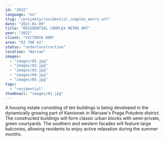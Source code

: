 ```yaml
---
id: "2032"
language: "en"
slug: "/projekty/residential_complex_metro_art"
date: "2021-01-09"
title: "RESIDENTIAL COMPLEX METRO ART"
year: "2022"
client: "VICTORIA DOM"
area: "63 700 m2"
status: "underConstruction"
location: "Warsaw"
images:
  - "images/01.jpg"
  - "images/02.jpg"
  - "images/03.jpg"
  - "images/04.jpg"
  - "images/05.jpg"
tags:
  - "residential"
thumbnail: "images/01.jpg"
---
```


A housing estate consisting of ten buildings is being developed in the dynamically growing part of Kamionek in Warsaw's Praga Południe district. The constructed buildings will form classic urban blocks with semi-private, green courtyards. The southern and western facades will feature large balconies, allowing residents to enjoy active relaxation during the summer months.
